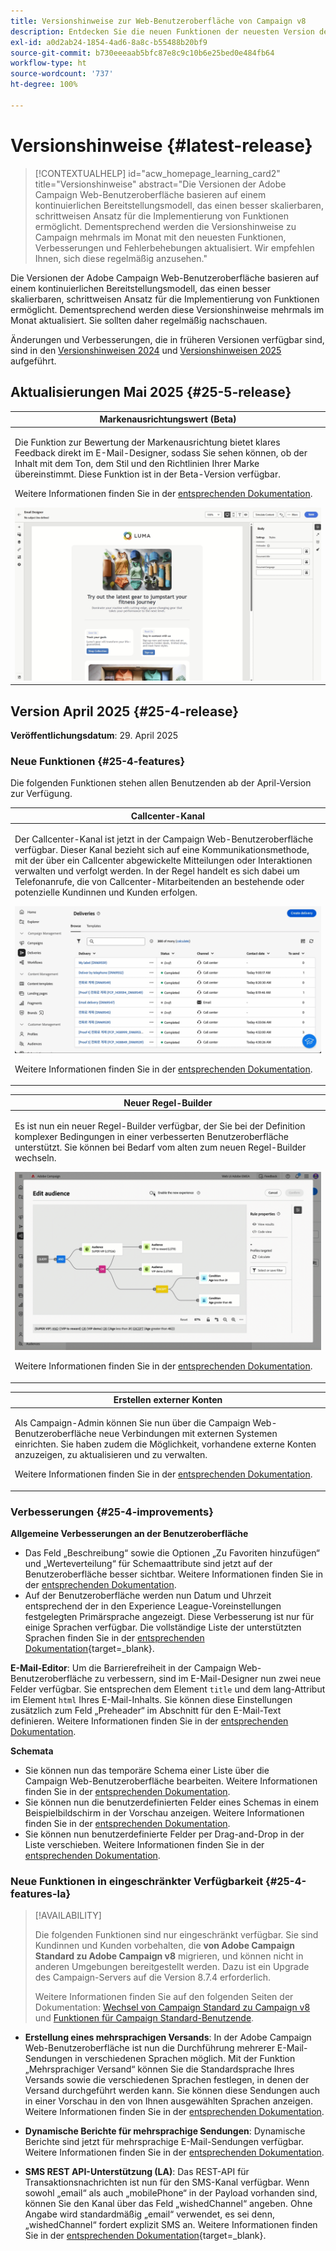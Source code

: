```yaml
---
title: Versionshinweise zur Web-Benutzeroberfläche von Campaign v8
description: Entdecken Sie die neuen Funktionen der neuesten Version der Campaign Web-Benutzeroberfläche
exl-id: a0d2ab24-1854-4ad6-8a8c-b55488b20bf9
source-git-commit: b730eeeaab5bfc87e8c9c10b6e25bed0e484fb64
workflow-type: ht
source-wordcount: '737'
ht-degree: 100%

---
```


# Versionshinweise {#latest-release}

>[!CONTEXTUALHELP]
>id="acw_homepage_learning_card2"
>title="Versionshinweise"
>abstract="Die Versionen der Adobe Campaign Web-Benutzeroberfläche basieren auf einem kontinuierlichen Bereitstellungsmodell, das einen besser skalierbaren, schrittweisen Ansatz für die Implementierung von Funktionen ermöglicht. Dementsprechend werden die Versionshinweise zu Campaign mehrmals im Monat mit den neuesten Funktionen, Verbesserungen und Fehlerbehebungen aktualisiert. Wir empfehlen Ihnen, sich diese regelmäßig anzusehen."

Die Versionen der Adobe Campaign Web-Benutzeroberfläche basieren auf einem kontinuierlichen Bereitstellungsmodell, das einen besser skalierbaren, schrittweisen Ansatz für die Implementierung von Funktionen ermöglicht. Dementsprechend werden diese Versionshinweise mehrmals im Monat aktualisiert. Sie sollten daher regelmäßig nachschauen.

Änderungen und Verbesserungen, die in früheren Versionen verfügbar sind, sind in den [Versionshinweisen 2024](release-notes-24.md) und [Versionshinweisen 2025](release-notes-25.md) aufgeführt.

## Aktualisierungen Mai 2025 {#25-5-release}

<table>
<thead>
<tr>
<th><strong>Markenausrichtungswert (Beta)</strong><br/></th>
</tr>
</thead>
<tbody>
<tr>
<td>
<p>Die Funktion zur Bewertung der Markenausrichtung bietet klares Feedback direkt im E-Mail-Designer, sodass Sie sehen können, ob der Inhalt mit dem Ton, dem Stil und den Richtlinien Ihrer Marke übereinstimmt. Diese Funktion ist in der Beta-Version verfügbar.</p>
<p>Weitere Informationen finden Sie in der <a href="../content/brands-score.md">entsprechenden Dokumentation</a>.</p>
<img src="assets/do-not-localize/brand-score.gif">
</td>
</tr>
</tbody>
</table>

## Version April 2025 {#25-4-release}

**Veröffentlichungsdatum**: 29. April 2025

### Neue Funktionen {#25-4-features}

Die folgenden Funktionen stehen allen Benutzenden ab der April-Version zur Verfügung.

<table>
<thead>
<tr>
<th><strong>Callcenter-Kanal</strong><br/></th>
</tr>
</thead>
<tbody>
<tr>
<td>
<p>Der Callcenter-Kanal ist jetzt in der Campaign Web-Benutzeroberfläche verfügbar. Dieser Kanal bezieht sich auf eine Kommunikationsmethode, mit der über ein Callcenter abgewickelte Mitteilungen oder Interaktionen verwalten und verfolgt werden. In der Regel handelt es sich dabei um Telefonanrufe, die von Callcenter-Mitarbeitenden an bestehende oder potenzielle Kundinnen und Kunden erfolgen.</p>
<img src="assets/do-not-localize/call-center.gif">
<p>Weitere Informationen finden Sie in der <a href="../call-center/gs-call-center.md">entsprechenden Dokumentation</a>.</p>
</td>
</tr>
</tbody>
</table>

<table>
<thead>
<tr>
<th><strong>Neuer Regel-Builder</strong><br/></th>
</tr>
</thead>
<tbody>
<tr>
<td>
<p>Es ist nun ein neuer Regel-Builder verfügbar, der Sie bei der Definition komplexer Bedingungen in einer verbesserten Benutzeroberfläche unterstützt. Sie können bei Bedarf vom alten zum neuen Regel-Builder wechseln.</p>
<img src="assets/do-not-localize/rule-builder-release.gif">
<p>Weitere Informationen finden Sie in der <a href="../query/query-modeler-overview.md">entsprechenden Dokumentation</a>.</p>
</td>
</tr>
</tbody>
</table>

<table>
<thead>
<tr>
<th><strong>Erstellen externer Konten</strong><br/></th>
</tr>
</thead>
<tbody>
<tr>
<td>
<p>Als Campaign-Admin können Sie nun über die Campaign Web-Benutzeroberfläche neue Verbindungen mit externen Systemen einrichten.
Sie haben zudem die Möglichkeit, vorhandene externe Konten anzuzeigen, zu aktualisieren und zu verwalten.</p>
<p>Weitere Informationen finden Sie in der <a href="../administration/external-account.md">entsprechenden Dokumentation</a>.</p>
</td>
</tr>
</tbody>
</table>

### Verbesserungen {#25-4-improvements}

**Allgemeine Verbesserungen an der Benutzeroberfläche**

* Das Feld „Beschreibung“ sowie die Optionen „Zu Favoriten hinzufügen“ und „Werteverteilung“ für Schemaattribute sind jetzt auf der Benutzeroberfläche besser sichtbar. Weitere Informationen finden Sie in der [entsprechenden Dokumentation](../get-started/attributes.md).
* Auf der Benutzeroberfläche werden nun Datum und Uhrzeit entsprechend der in den Experience League-Voreinstellungen festgelegten Primärsprache angezeigt. Diese Verbesserung ist nur für einige Sprachen verfügbar. Die vollständige Liste der unterstützten Sprachen finden Sie in der [entsprechenden Dokumentation](https://experienceleague.adobe.com/de/docs/core-services/interface/features/browser-language){target=_blank}.

<!--
ko * Built-in options are now only visible in the list of options if the **Show advanced options** toggle is activated.
ko * The typology rules creation screen has been updated to facilitate the selection of the type of rule.
-->

**E-Mail-Editor**: Um die Barrierefreiheit in der Campaign Web-Benutzeroberfläche zu verbessern, sind im E-Mail-Designer nun zwei neue Felder verfügbar. Sie entsprechen dem Element `title` und dem lang-Attribut im Element `html` Ihres E-Mail-Inhalts. Sie können diese Einstellungen zusätzlich zum Feld „Preheader“ im Abschnitt für den E-Mail-Text definieren. Weitere Informationen finden Sie in der [entsprechenden Dokumentation](../email/metadata.md).

<!--
**Workflow**: You can now select an existing Javascript code in workflow properties or in a Javascript activity.    
-->

**Schemata**

* Sie können nun das temporäre Schema einer Liste über die Campaign Web-Benutzeroberfläche bearbeiten. Weitere Informationen finden Sie in der [entsprechenden Dokumentation](../audience/manage-audience.md).
* Sie können nun die benutzerdefinierten Felder eines Schemas in einem Beispielbildschirm in der Vorschau anzeigen. Weitere Informationen finden Sie in der [entsprechenden Dokumentation](../administration/custom-fields.md#add).
* Sie können nun benutzerdefinierte Felder per Drag-and-Drop in der Liste verschieben. Weitere Informationen finden Sie in der [entsprechenden Dokumentation](../administration/custom-fields.md#add).


### Neue Funktionen in eingeschränkter Verfügbarkeit {#25-4-features-la}

>[!AVAILABILITY]
>
>Die folgenden Funktionen sind nur eingeschränkt verfügbar. Sie sind Kundinnen und Kunden vorbehalten, die **von Adobe Campaign Standard zu Adobe Campaign v8** migrieren, und können nicht in anderen Umgebungen bereitgestellt werden. Dazu ist ein Upgrade des Campaign-Servers auf die Version 8.7.4 erforderlich.
>
>Weitere Informationen finden Sie auf den folgenden Seiten der Dokumentation: [Wechsel von Campaign Standard zu Campaign v8](../rn/acs-migration.md) und [Funktionen für Campaign Standard-Benutzende](https://experienceleague.adobe.com/docs/experience-cloud/campaign/campaign-standard-migration-home.html?lang=de).

* **Erstellung eines mehrsprachigen Versands**: In der Adobe Campaign Web-Benutzeroberfläche ist nun die Durchführung mehrerer E-Mail-Sendungen in verschiedenen Sprachen möglich. Mit der Funktion „Mehrsprachiger Versand“ können Sie die Standardsprache Ihres Versands sowie die verschiedenen Sprachen festlegen, in denen der Versand durchgeführt werden kann. Sie können diese Sendungen auch in einer Vorschau in den von Ihnen ausgewählten Sprachen anzeigen. Weitere Informationen finden Sie in der [entsprechenden Dokumentation](../email/edit-content.md).

* **Dynamische Berichte für mehrsprachige Sendungen**: Dynamische Berichte sind jetzt für mehrsprachige E-Mail-Sendungen verfügbar. Weitere Informationen finden Sie in der [entsprechenden Dokumentation](../reporting/global-reports.md).

* **SMS REST API-Unterstützung (LA)**: Das REST-API für Transaktionsnachrichten ist nun für den SMS-Kanal verfügbar. Wenn sowohl „email“ als auch „mobilePhone“ in der Payload vorhanden sind, können Sie den Kanal über das Feld „wishedChannel“ angeben. Ohne Angabe wird standardmäßig „email“ verwendet, es sei denn, „wishedChannel“ fordert explizit SMS an. Weitere Informationen finden Sie in der [entsprechenden Dokumentation](https://experienceleague.adobe.com/de/docs/experience-cloud/campaign/apis/managing-transactional-messages){target=_blank}.

